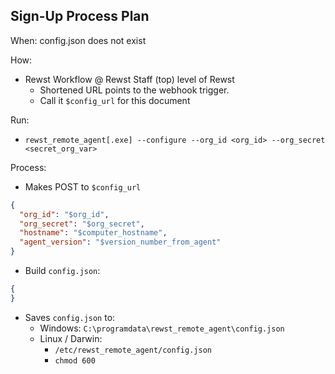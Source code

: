 ## Sign-Up Process Plan

When: config.json does not exist

How:
* Rewst Workflow @ Rewst Staff (top) level of Rewst
  * Shortened URL points to the webhook trigger.
  * Call it `$config_url` for this document
  
Run: 
* `rewst_remote_agent[.exe] --configure --org_id <org_id> --org_secret <secret_org_var>`

Process:
* Makes POST to `$config_url`

```json
{
  "org_id": "$org_id",
  "org_secret": "$org_secret",
  "hostname": "$computer_hostname",
  "agent_version": "$version_number_from_agent"
}
```  

* Build `config.json`:
```json
{
}
```

* Saves `config.json` to:
  * Windows: `C:\programdata\rewst_remote_agent\config.json`
  * Linux / Darwin:
    *  `/etc/rewst_remote_agent/config.json`
    *  `chmod 600`
      
